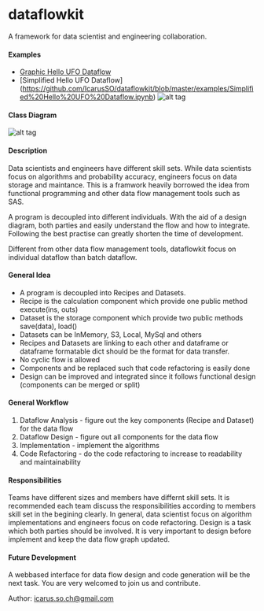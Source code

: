 # dataflowkit

A framework for data scientist and engineering collaboration. 


#### Examples
- [Graphic Hello UFO Dataflow](https://github.com/IcarusSO/dataflowkit/blob/master/examples/Graphic%20Hello%20UFO%20Dataflow.ipynb)
- [Simplified Hello UFO Dataflow] (https://github.com/IcarusSO/dataflowkit/blob/master/examples/Simplified%20Hello%20UFO%20Dataflow.ipynb)
![alt tag](https://docs.google.com/drawings/d/1GmUuHiuw8--FWhrAFjw-kz5D4Y15epY1Y6-diBH-AO8/pub?w=2404&h=1165)


#### Class Diagram
![alt tag](https://raw.githubusercontent.com/IcarusSO/dataflowkit/master/img/class-diagram.png)


#### Description
Data scientists and engineers have different skill sets. While data scientists focus on algorithms and probability accuracy,
engineers focus on data storage and maintance.
This is a framwork heavily borrowed the idea from functional programming and other data flow management tools such as SAS.


A program is decoupled into different individuals. With the aid of a design diagram, both parties and easily understand the flow 
and how to integrate. Following the best practise can greatly shorten the time of development.


Different from other data flow management tools, dataflowkit focus on individual dataflow than batch dataflow.


#### General Idea
- A program is decoupled into Recipes and Datasets. 
- Recipe is the calculation component which provide one public method execute(ins, outs)
- Dataset is the storage component which provide two public methods save(data), load()
- Datasets can be InMemory, S3, Local, MySql and others
- Recipes and Datasets are linking to each other and dataframe or dataframe formatable dict should be the format for data transfer.
- No cyclic flow is allowed
- Components and be replaced such that code refactoring is easily done
- Design can be improved and integrated since it follows functional design (components can be merged or split)


#### General Workflow
1. Dataflow Analysis - figure out the key components (Recipe and Dataset) for the data flow
2. Dataflow Design - figure out all components for the data flow
3. Implementation - implement the algorithms
4. Code Refactoring - do the code refactoring to increase to readability and maintainability


#### Responsibilities
Teams have different sizes and members have differnt skill sets. 
It is recommended each team discuss the responsibilities according to members skill set in the begining clearly.
In general, data scientist focus on algorithm implementations and engineers focus on code refactoring.
Design is a task which both parties should be involved. 
It is very important to design before implement and keep the data flow graph updated.


#### Future Development
A webbased interface for data flow design and code generation will be the next task.
You are very welcomed to join us and contribute.

Author: icarus.so.ch@gmail.com


